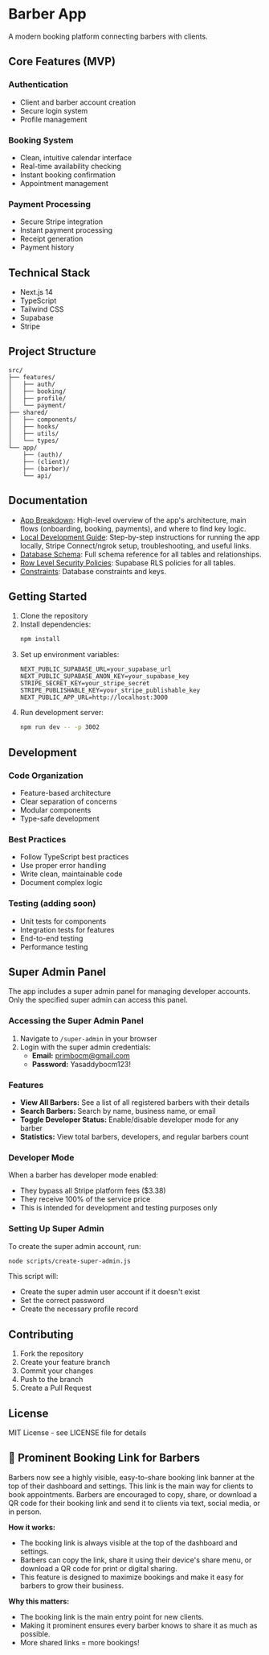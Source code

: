 # Barber App

A modern booking platform connecting barbers with clients.

## Core Features (MVP)

### Authentication
- Client and barber account creation
- Secure login system
- Profile management

### Booking System
- Clean, intuitive calendar interface
- Real-time availability checking
- Instant booking confirmation
- Appointment management

### Payment Processing
- Secure Stripe integration
- Instant payment processing
- Receipt generation
- Payment history

## Technical Stack
- Next.js 14
- TypeScript
- Tailwind CSS
- Supabase
- Stripe

## Project Structure
```
src/
├── features/
│   ├── auth/
│   ├── booking/
│   ├── profile/
│   └── payment/
├── shared/
│   ├── components/
│   ├── hooks/
│   ├── utils/
│   └── types/
└── app/
    ├── (auth)/
    ├── (client)/
    ├── (barber)/
    └── api/
```

## Documentation

- [App Breakdown](docs/APP_BREAKDOWN.md): High-level overview of the app's architecture, main flows (onboarding, booking, payments), and where to find key logic.
- [Local Development Guide](docs/LOCAL_DEVELOPMENT.md): Step-by-step instructions for running the app locally, Stripe Connect/ngrok setup, troubleshooting, and useful links.
- [Database Schema](docs/database/database-schema.txt): Full schema reference for all tables and relationships.
- [Row Level Security Policies](docs/database/rowlevelsecurity.txt): Supabase RLS policies for all tables.
- [Constraints](docs/database/constraints.txt): Database constraints and keys.

## Getting Started

1. Clone the repository
2. Install dependencies:
   ```bash
   npm install
   ```
3. Set up environment variables:
   ```env
   NEXT_PUBLIC_SUPABASE_URL=your_supabase_url
   NEXT_PUBLIC_SUPABASE_ANON_KEY=your_supabase_key
   STRIPE_SECRET_KEY=your_stripe_secret
   STRIPE_PUBLISHABLE_KEY=your_stripe_publishable_key
   NEXT_PUBLIC_APP_URL=http://localhost:3000
   ```
4. Run development server:
   ```bash
   npm run dev -- -p 3002
   ```

## Development

### Code Organization
- Feature-based architecture
- Clear separation of concerns
- Modular components
- Type-safe development

### Best Practices
- Follow TypeScript best practices
- Use proper error handling
- Write clean, maintainable code
- Document complex logic

### Testing (adding soon)
- Unit tests for components
- Integration tests for features
- End-to-end testing
- Performance testing

## Super Admin Panel

The app includes a super admin panel for managing developer accounts. Only the specified super admin can access this panel.

### Accessing the Super Admin Panel

1. Navigate to `/super-admin` in your browser
2. Login with the super admin credentials:
   - **Email:** primbocm@gmail.com
   - **Password:** Yasaddybocm123!

### Features

- **View All Barbers:** See a list of all registered barbers with their details
- **Search Barbers:** Search by name, business name, or email
- **Toggle Developer Status:** Enable/disable developer mode for any barber
- **Statistics:** View total barbers, developers, and regular barbers count

### Developer Mode

When a barber has developer mode enabled:
- They bypass all Stripe platform fees ($3.38)
- They receive 100% of the service price
- This is intended for development and testing purposes only

### Setting Up Super Admin

To create the super admin account, run:

```bash
node scripts/create-super-admin.js
```

This script will:
- Create the super admin user account if it doesn't exist
- Set the correct password
- Create the necessary profile record

## Contributing
1. Fork the repository
2. Create your feature branch
3. Commit your changes
4. Push to the branch
5. Create a Pull Request

## License
MIT License - see LICENSE file for details

## 📣 Prominent Booking Link for Barbers

Barbers now see a highly visible, easy-to-share booking link banner at the top of their dashboard and settings. This link is the main way for clients to book appointments. Barbers are encouraged to copy, share, or download a QR code for their booking link and send it to clients via text, social media, or in person.

**How it works:**
- The booking link is always visible at the top of the dashboard and settings.
- Barbers can copy the link, share it using their device's share menu, or download a QR code for print or digital sharing.
- This feature is designed to maximize bookings and make it easy for barbers to grow their business.

**Why this matters:**
- The booking link is the main entry point for new clients.
- Making it prominent ensures every barber knows to share it as much as possible.
- More shared links = more bookings! 
